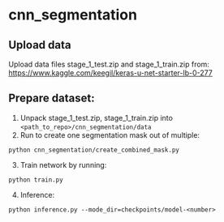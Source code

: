 # cnn_segmentation

## Upload data
Upload data files stage_1_test.zip and stage_1_train.zip from: https://www.kaggle.com/keegil/keras-u-net-starter-lb-0-277 

## Prepare dataset:
1. Unpack stage_1_test.zip, stage_1_train.zip into `<path_to_repo>/cnn_segmentation/data`
2. Run to create one segmentation mask out of multiple: 
```
python cnn_segmentation/create_combined_mask.py 
```
3. Train network by running:
```
python train.py
```
4. Inference:
```
python inference.py --mode_dir=checkpoints/model-<number>
```

